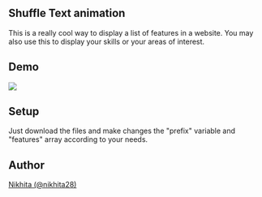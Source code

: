 ## Shuffle Text animation
This is a really cool way to display a list of features in a website. You may also use this to display your skills or your areas of interest.

## Demo
 ![](https://user-images.githubusercontent.com/73106734/135619617-ff9217c0-f76c-4144-a80d-60919e3c26ad.gif)

## Setup
Just download the files and make changes the "prefix" variable and "features" array according to your needs.

## Author
[Nikhita (@nikhita28)](https://github.com/nikhita28)